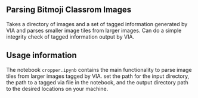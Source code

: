 ## Parsing Bitmoji Classrom Images

Takes a directory of images and a set of tagged information generated by VIA and parses smaller image tiles from larger images. Can do a simple integrity check of tagged information output by VIA. 

## Usage information
The notebook `cropper.ipynb` contains the main functionality to parse image tiles from larger images tagged by VIA. set the path for the input directory, the path to a tagged via file in the notebook, and the output directory path to the desired locations on your machine. 